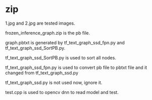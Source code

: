 # zip

1.jpg	and 2.jpg are tested images.

frozen_inference_graph.zip	is the pb file.

graph.pbtxt	is generated by tf_text_graph_ssd_fpn.py and tf_text_graph_ssd_SortPB.py.

tf_text_graph_ssd_SortPB.py is used to sort all nodes.

tf_text_graph_ssd_fpn.py is used to convert pb file to pbtxt file and it changed from tf_text_graph_ssd.py

tf_text_graph_ssd.py is not used now, ignore it.

test.cpp	is used to opencv dnn to read model and test.
